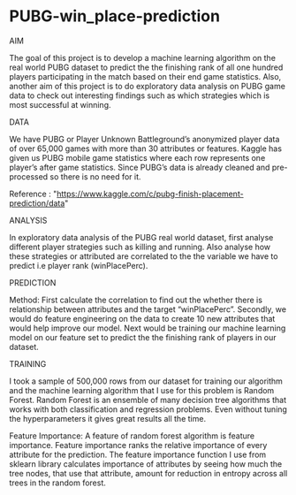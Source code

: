 # PUBG-win_place-prediction

AIM

The goal of this project is to develop a machine learning algorithm on the real world PUBG dataset to predict the the finishing rank of all one hundred players participating in the match based on their end game statistics. Also, another aim of this project is to do exploratory data analysis on PUBG game data to check out interesting findings such as which strategies which is most successful at winning. 

DATA

We have PUBG or Player Unknown Battleground’s anonymized player data of over 65,000 games with more than 30 attributes or features. Kaggle has given us PUBG mobile game statistics where each row represents one player’s after game statistics. Since PUBG’s data is already cleaned and pre-processed so there is no need for it. 

Reference : "https://www.kaggle.com/c/pubg-finish-placement-prediction/data"

ANALYSIS

In exploratory data analysis of the PUBG real world dataset, first analyse different player strategies such as killing and running. Also analyse how these strategies or attributed are correlated to the the variable we have to predict i.e player rank (winPlacePerc).

PREDICTION

Method:
First calculate the correlation to find out the whether there is relationship between attributes and the target “winPlacePerc”.
Secondly, we would do feature engineering on the data to create 10 new attributes that would help improve our model.
Next would be training our machine learning model on our feature set to predict the the finishing rank of players in our dataset.

TRAINING

I took a sample of 500,000 rows from our dataset for training our algorithm and the machine learning algorithm that I use for this problem is Random Forest. Random Forest is an ensemble of many decision tree algorithms that works with both classification and regression problems. Even without tuning the hyperparameters it gives great results all the time.

Feature Importance:
A feature of random forest algorithm is feature importance. Feature importance ranks the relative importance of every attribute for the prediction. The feature importance function I use from sklearn library calculates importance of attributes by seeing how much the tree nodes, that use that attribute, amount for reduction in entropy across all trees in the random forest.
